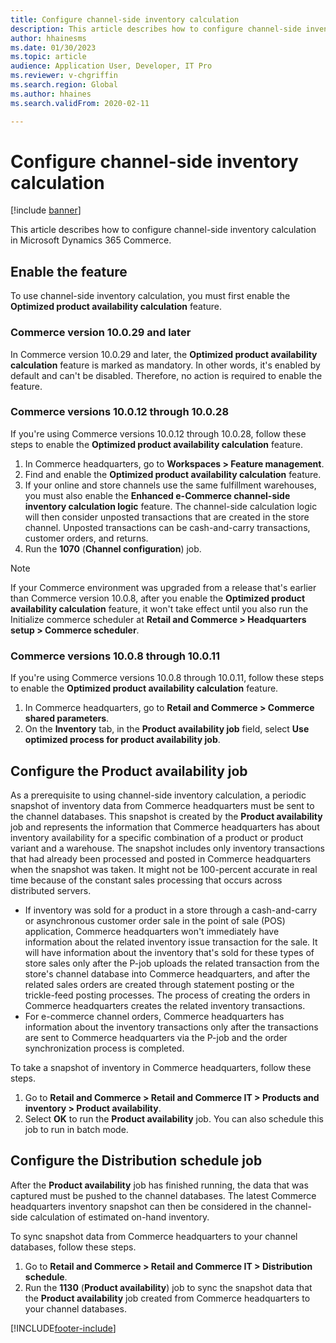 ```yaml
---
title: Configure channel-side inventory calculation
description: This article describes how to configure channel-side inventory calculation in Microsoft Dynamics 365 Commerce.
author: hhainesms
ms.date: 01/30/2023
ms.topic: article
audience: Application User, Developer, IT Pro
ms.reviewer: v-chgriffin
ms.search.region: Global
ms.author: hhaines
ms.search.validFrom: 2020-02-11

---
```

# Configure channel-side inventory calculation

[!include [banner](../includes/banner.md)]

This article describes how to configure channel-side inventory calculation in Microsoft Dynamics 365 Commerce.

## Enable the feature

To use channel-side inventory calculation, you must first enable the **Optimized product availability calculation** feature.

### Commerce version 10.0.29 and later

In Commerce version 10.0.29 and later, the **Optimized product availability calculation** feature is marked as mandatory. In other words, it's enabled by default and can't be disabled. Therefore, no action is required to enable the feature.

### Commerce versions 10.0.12 through 10.0.28

If you're using Commerce versions 10.0.12 through 10.0.28, follow these steps to enable the **Optimized product availability calculation** feature.

1. In Commerce headquarters, go to **Workspaces \> Feature management**.
1. Find and enable the **Optimized product availability calculation** feature.
1. If your online and store channels use the same fulfillment warehouses, you must also enable the **Enhanced e-Commerce channel-side inventory calculation logic** feature. The channel-side calculation logic will then consider unposted transactions that are created in the store channel. Unposted transactions can be cash-and-carry transactions, customer orders, and returns.
1. Run the **1070** (**Channel configuration**) job.

> [!NOTE]
> If your Commerce environment was upgraded from a release that's earlier than Commerce version 10.0.8, after you enable the **Optimized product availability calculation** feature, it won't take effect until you also run the Initialize commerce scheduler at **Retail and Commerce \> Headquarters setup \> Commerce scheduler**.

### Commerce versions 10.0.8 through 10.0.11

If you're using Commerce versions 10.0.8 through 10.0.11, follow these steps to enable the **Optimized product availability calculation** feature.

1. In Commerce headquarters, go to **Retail and Commerce \> Commerce shared parameters**.
1. On the **Inventory** tab, in the **Product availability job** field, select **Use optimized process for product availability job**.

## Configure the Product availability job

As a prerequisite to using channel-side inventory calculation, a periodic snapshot of inventory data from Commerce headquarters must be sent to the channel databases. This snapshot is created by the **Product availability** job and represents the information that Commerce headquarters has about inventory availability for a specific combination of a product or product variant and a warehouse. The snapshot includes only inventory transactions that had already been processed and posted in Commerce headquarters when the snapshot was taken. It might not be 100-percent accurate in real time because of the constant sales processing that occurs across distributed servers.

- If inventory was sold for a product in a store through a cash-and-carry or asynchronous customer order sale in the point of sale (POS) application, Commerce headquarters won't immediately have information about the related inventory issue transaction for the sale. It will have information about the inventory that's sold for these types of store sales only after the P-job uploads the related transaction from the store's channel database into Commerce headquarters, and after the related sales orders are created through statement posting or the trickle-feed posting processes. The process of creating the orders in Commerce headquarters creates the related inventory transactions.
- For e-commerce channel orders, Commerce headquarters has information about the inventory transactions only after the transactions are sent to Commerce headquarters via the P-job and the order synchronization process is completed.

To take a snapshot of inventory in Commerce headquarters, follow these steps.

1. Go to **Retail and Commerce \> Retail and Commerce IT \> Products and inventory \> Product availability**.
1. Select **OK** to run the **Product availability** job. You can also schedule this job to run in batch mode.

## Configure the Distribution schedule job

After the **Product availability** job has finished running, the data that was captured must be pushed to the channel databases. The latest Commerce headquarters inventory snapshot can then be considered in the channel-side calculation of estimated on-hand inventory.

To sync snapshot data from Commerce headquarters to your channel databases, follow these steps.

1. Go to **Retail and Commerce \> Retail and Commerce IT \> Distribution schedule**.
1. Run the **1130** (**Product availability**) job to sync the snapshot data that the **Product availability** job created from Commerce headquarters to your channel databases.

[!INCLUDE[footer-include](../includes/footer-banner.md)]
